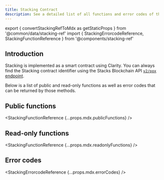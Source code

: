 ```yaml
---
title: Stacking Contract
description: See a detailed list of all functions and error codes of the Stacking contract.
---
```


export { convertStackingRefToMdx as getStaticProps } from '@common/data/stacking-ref'
import { StackingErrorcodeReference, StackingFunctionReference } from '@components/stacking-ref'

## Introduction

Stacking is implemented as a smart contract using Clarity. You can always find the Stacking contract identifier using the Stacks Blockchain API [`v2/pox` endpoint](https://blockstack.github.io/stacks-blockchain-api/#operation/get_pox_info).

Below is a list of public and read-only functions as well as error codes that can be returned by those methods.

## Public functions

<StackingFunctionReference {...props.mdx.publicFunctions} />

## Read-only functions

<StackingFunctionReference {...props.mdx.readonlyFunctions} />

## Error codes

<StackingErrorcodeReference {...props.mdx.errorCodes} />
